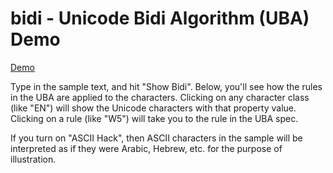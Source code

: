 # bidi - Unicode Bidi Algorithm (UBA) Demo

[Demo](https://util.unicode.org/UnicodeJsps/bidi.jsp)

Type in the sample text, and hit "Show Bidi". Below, you'll see how the rules in
the UBA are applied to the characters. Clicking on any character class (like
"EN") will show the Unicode characters with that property value. Clicking on a
rule (like "W5") will take you to the rule in the UBA spec.

If you turn on "ASCII Hack", then ASCII characters in the sample will be
interpreted as if they were Arabic, Hebrew, etc. for the purpose of
illustration.
